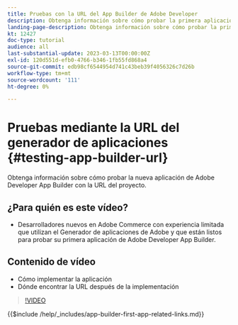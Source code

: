 ```yaml
---
title: Pruebas con la URL del App Builder de Adobe Developer
description: Obtenga información sobre cómo probar la primera aplicación de App Builder de Adobe Developer desde la URL de App Builder proporcionada para su proyecto.
landing-page-description: Obtenga información sobre cómo probar la primera aplicación del Generador de aplicaciones de Adobe Developer desde la URL proporcionada de su proyecto.
kt: 12427
doc-type: tutorial
audience: all
last-substantial-update: 2023-03-13T00:00:00Z
exl-id: 120d551d-efb0-4766-b346-1fb55fd868a4
source-git-commit: edb98cf6544954d741c43beb39f4056326c7d26b
workflow-type: tm+mt
source-wordcount: '111'
ht-degree: 0%

---
```


# Pruebas mediante la URL del generador de aplicaciones {#testing-app-builder-url}

Obtenga información sobre cómo probar la nueva aplicación de Adobe Developer App Builder con la URL del proyecto.

## ¿Para quién es este vídeo?

* Desarrolladores nuevos en Adobe Commerce con experiencia limitada que utilizan el Generador de aplicaciones de Adobe y que están listos para probar su primera aplicación de Adobe Developer App Builder.

## Contenido de vídeo

* Cómo implementar la aplicación
* Dónde encontrar la URL después de la implementación

>[!VIDEO](https://video.tv.adobe.com/v/3416664?quality=12&learn=on)

{{$include /help/_includes/app-builder-first-app-related-links.md}}
